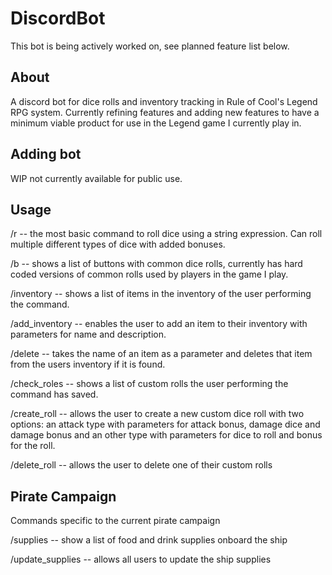 # DiscordBot

This bot is being actively worked on, see planned feature list below.

## About

A discord bot for dice rolls and inventory tracking in Rule of Cool's Legend RPG system. Currently refining features and adding new features to have a minimum viable product for use in the Legend game I currently play in.

## Adding bot

WIP not currently available for public use.

## Usage

/r -- the most basic command to roll dice using a string expression. Can roll multiple different types of dice with added bonuses.

/b -- shows a list of buttons with common dice rolls, currently has hard coded versions of common rolls used by players in the game I play.

/inventory -- shows a list of items in the inventory of the user performing the command.

/add_inventory -- enables the user to add an item to their inventory with parameters for name and description.

/delete -- takes the name of an item as a parameter and deletes that item from the users inventory if it is found.

/check_roles -- shows a list of custom rolls the user performing the command has saved.

/create_roll -- allows the user to create a new custom dice roll with two options: an attack type with parameters for attack bonus, damage dice and damage bonus and an other type with parameters for dice to roll and bonus for the roll.

/delete_roll -- allows the user to delete one of their custom rolls

## Pirate Campaign

Commands specific to the current pirate campaign

/supplies -- show a list of food and drink supplies onboard the ship

/update_supplies -- allows all users to update the ship supplies